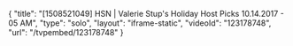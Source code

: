 {
    "title": "[1508521049] HSN | Valerie Stup's Holiday Host Picks 10.14.2017 - 05 AM",
    "type": "solo",
    "layout": "iframe-static",
    "videoId": "123178748",
    "url": "\/tvpembed\/123178748"
}